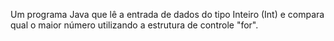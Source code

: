 Um programa Java que lê a entrada de dados do tipo Inteiro (Int) e compara qual o maior número utilizando a estrutura de controle "for".
